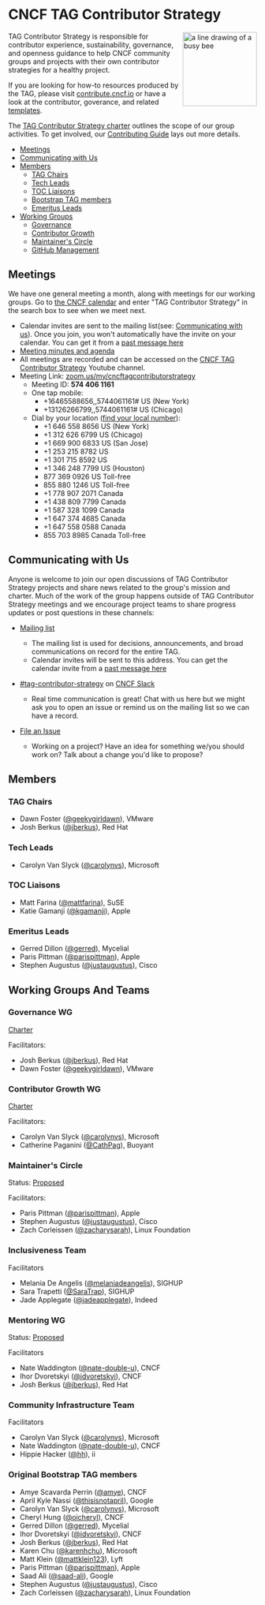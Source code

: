 # CNCF TAG Contributor Strategy

<img src="website/static/images/tag-contributor-strategy-icon-color.png" alt="a line drawing of a busy bee" align=right width="150px">

TAG Contributor Strategy is responsible for contributor experience,
sustainability, governance, and openness guidance to help CNCF community groups
and projects with their own contributor strategies for a healthy project.

If you are looking for how-to resources produced by the TAG, please visit
[contribute.cncf.io](https://contribute.cncf.io/) or have a look at the
contributor, goverance, and related [templates](https://github.com/cncf/project-template).

The [TAG Contributor Strategy charter](/CHARTER.md) outlines the scope of our group activities. To get involved, our [Contributing Guide](/CONTRIBUTING.md) lays out more details.

- [Meetings](#meetings)
- [Communicating with Us](#communicating-with-us)
- [Members](#members)
  - [TAG Chairs](#tag-chairs)
  - [Tech Leads](#tech-leads)
  - [TOC Liaisons](#toc-liaisons)
  - [Bootstrap TAG members](#bootstrap-tag-members)
  - [Emeritus Leads](#emeritus-leads)
- [Working Groups](#working-groups)
  - [Governance](#governance)
  - [Contributor Growth](#contributor-growth)
  - [Maintainer's Circle](#maintainers-circle)
  - [GitHub Management](#github-management)

## Meetings

We have one general meeting a month, along with meetings for our working groups.
Go to [the CNCF calendar](https://www.cncf.io/calendar/) and enter "TAG Contributor Strategy" in the search box to see when we meet next.

- Calendar invites are sent to the mailing list(see: [Communicating with us](#communicating-with-us)).
Once you join, you won't automatically have the invite on your calendar. You can
get it from a [past message here](https://lists.cncf.io/g/cncf-tag-contributor-strategy/message/1)
- [Meeting minutes and agenda](https://bit.ly/cncf-contribstrat-agenda)
- All meetings are recorded and can be accessed on the [CNCF TAG Contributor Strategy](https://www.youtube.com/channel/UCCqKWkTM2pkmLwXaj-7AvcA) Youtube channel.
- Meeting Link: [zoom.us/my/cncftagcontributorstrategy](https://zoom.us/my/cncftagcontributorstrategy)
  - Meeting ID: **574 406 1161**
  - One tap mobile:
    - +16465588656,,5744061161# US (New York)
    - +13126266799,,5744061161# US (Chicago)
  - Dial by your location ([find your local number](https://zoom.us/u/adDLtxsAN9)):
    - +1 646 558 8656 US (New York)
    - +1 312 626 6799 US (Chicago)
    - +1 669 900 6833 US (San Jose)
    - +1 253 215 8782 US
    - +1 301 715 8592 US
    - +1 346 248 7799 US (Houston)
    - 877 369 0926 US Toll-free
    - 855 880 1246 US Toll-free
    - +1 778 907 2071 Canada
    - +1 438 809 7799 Canada
    - +1 587 328 1099 Canada
    - +1 647 374 4685 Canada
    - +1 647 558 0588 Canada
    - 855 703 8985 Canada Toll-free

## Communicating with Us

Anyone is welcome to join our open discussions of TAG Contributor Strategy
projects and share news related to the group's mission and charter. Much of the
work of the group happens outside of TAG Contributor Strategy meetings and we
encourage project teams to share progress updates or post questions in these
channels:

- [Mailing list](https://lists.cncf.io/g/cncf-tag-contributor-strategy)
  - The mailing list is used for decisions, announcements, and broad communications
  on record for the entire TAG.
  - Calendar invites will be sent to this address. You can get the calendar
  invite from a [past message here](https://lists.cncf.io/g/cncf-tag-contributor-strategy/message/2)

- [#tag-contributor-strategy](https://cloud-native.slack.com/archives/CT6CWS1JN) on [CNCF Slack](https://slack.cncf.io/)
  - Real time communication is great! Chat with us here but we might ask you to
  open an issue or remind us on the mailing list so we can have a record.

- [File an Issue](https://github.com/cncf/tag-contributor-strategy)
  - Working on a project? Have an idea for something we/you should work on? Talk
  about a change you'd like to propose?

## Members

### TAG Chairs

- Dawn Foster ([@geekygirldawn](https://github.com/geekygirldawn)), VMware
- Josh Berkus ([@jberkus](https://github.com/jberkus)), Red Hat

### Tech Leads

- Carolyn Van Slyck ([@carolynvs](https://github.com/carolynvs)), Microsoft

### TOC Liaisons

- Matt Farina ([@mattfarina](https://github.com/mattfarina)), SuSE
- Katie Gamanji ([@kgamanji](https://github.com/kgamanji)), Apple

### Emeritus Leads

- Gerred Dillon ([@gerred](https://github.com/gerred)), Mycelial
- Paris Pittman ([@parispittman](https://github.com/parispittman)), Apple
- Stephen Augustus ([@justaugustus](https://github.com/justaugustus)), Cisco

## Working Groups And Teams

### Governance WG

[Charter](/governance/README.md)

Facilitators:

- Josh Berkus ([@jberkus](https://github.com/jberkus)), Red Hat
- Dawn Foster ([@geekygirldawn](https://github.com/geekygirldawn)), VMware

### Contributor Growth WG

[Charter](/contributor-growth/README.md)

Facilitators:

- Carolyn Van Slyck ([@carolynvs](https://github.com/carolynvs)), Microsoft
- Catherine Paganini ([@CathPag](https://github.com/CathPag)), Buoyant

### Maintainer's Circle

Status: [Proposed](https://github.com/cncf/tag-contributor-strategy/issues/1)

Facilitators:

- Paris Pittman ([@parispittman](https://github.com/parispittman)), Apple
- Stephen Augustus ([@justaugustus](https://github.com/justaugustus)), Cisco
- Zach Corleissen ([@zacharysarah](https://github.com/zacharysarah)), Linux Foundation

### Inclusiveness Team

Facilitators

- Melania De Angelis ([@melaniadeangelis](https://github.com/melaniadeangelis)), SIGHUP
- Sara Trapetti ([@SaraTrap](https://github.com/SaraTrap)), SIGHUP
- Jade Applegate ([@jadeapplegate](https://github.com/jadeapplegate)), Indeed

### Mentoring WG

Status: [Proposed](https://github.com/cncf/tag-contributor-strategy/issues/167)

Facilitators

- Nate Waddington ([@nate-double-u](https://github.com/nate-double-u)), CNCF
- Ihor Dvoretskyi ([@idvoretskyi](https://github.com/idvoretskyi)), CNCF
- Josh Berkus ([@jberkus](https://github.com/jberkus)), Red Hat


### Community Infrastructure Team

Facilitators

- Carolyn Van Slyck ([@carolynvs](https://github.com/carolynvs)), Microsoft
- Nate Waddington ([@nate-double-u](https://github.com/nate-double-u)), CNCF
- Hippie Hacker ([@hh](https://github.com/hh)), ii

### Original Bootstrap TAG members

- Amye Scavarda Perrin ([@amye](https://github.com/amye)), CNCF
- April Kyle Nassi ([@thisisnotapril](https://github.com/thisisnotapril)), Google
- Carolyn Van Slyck ([@carolynvs](https://github.com/carolynvs)), Microsoft
- Cheryl Hung ([@oicheryl](https://github.com/oicheryl)), CNCF
- Gerred Dillon ([@gerred](https://github.com/gerred)), Mycelial
- Ihor Dvoretskyi ([@idvoretskyi](https://github.com/idvoretskyi)), CNCF
- Josh Berkus ([@jberkus](https://github.com/jberkus)), Red Hat
- Karen Chu ([@karenhchu](https://github.com/karenhchu)), Microsoft
- Matt Klein ([@mattklein123](https://github.com/mattklein123)), Lyft
- Paris Pittman ([@parispittman](https://github.com/parispittman)), Apple
- Saad Ali ([@saad-ali](https://github.com/saad-ali)), Google
- Stephen Augustus ([@justaugustus](https://github.com/justaugustus)), Cisco
- Zach Corleissen ([@zacharysarah](https://github.com/zacharysarah)), Linux Foundation

